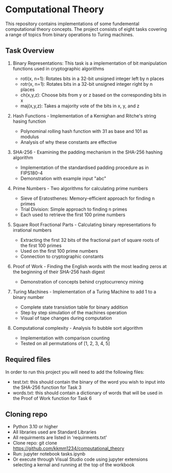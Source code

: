 # Computational Theory
This repository contains implementations of some fundemental computational theory concepts. The project consists of eight tasks covering a range of topics from binary operations to Turing machines.

## Task Overview
1. Binary Representations: This task is a implementation of bit manipulation functions used in cryptographic algorithms
   - rotl(x, n=1): Rotates bits in a 32-bit unsigned integer left by n places
   - rotr(x, n=1): Rotates bits in a 32-bit unsigned integer right by n places
   - ch(x,y,z): Choose bits from y or z based on the corresponding bits in x
   - maj(x,y,z): Takes a majority vote of the bits in x, y, and z

2. Hash Functions - Implementation of a Kernighan and Ritche's string hasing function
   - Polynominal rolling hash function with 31 as base and 101 as modulus
   - Analysis of why these constants are effective

3. SHA-256 - Examining the padding mechanism in the SHA-256 hashing algorithm
   - Implementation of the standardised padding procedure as in FIPS180-4
   - Demonstration with example input "abc"

4. Prime Numbers - Two algorithms for calculating prime numbers
   - Sieve of Eratosthenes: Memory-efficient approach for finding n primes
   - Trial Division: Simple approach to finding n primes
   - Each used to retrieve the first 100 prime numbers

5. Square Root Fractional Parts - Calculating binary representations fo irrational numbers
   - Extracting the first 32 bits of the fractional part of square roots of the first 100 primes
   - Used on the first 100 prime numbers
   - Connection to cryptographic constants

6. Proof of Work - Finding the English words with the most leading zeros at the beginning of their SHA-256 hash digest
   - Demonstration of concepts behind cryptocurrency mining
  
7. Turing Machines - Implementation of a Turing Machine to add 1 to a binary number
   - Complete state transistion table for binary addition
   - Step by step simulation of the machines operation
   - Visual of tape changes during computation

8. Computational complexity - Analysis fo bubble sort algorithm
   - Implementation with comparison counting
   - Tested on all permutations of [1, 2, 3, 4, 5]

## Required files
In order to run this project you will need to add the following files:
- test.txt: this should contain the binary of the word you wish to input into the SHA-256 function for Task 3
- words.txt: this should contain a dictionary of words that will be used in the Proof of Work function for Task 6

## Cloning repo
- Python 3.10 or higher
- All libraries used are Standard Libraries
- All requirments are listed in 'requirments.txt'
- Clone repo: git clone https://github.com/kkmm1234/computational_theory
- Run: jupyter notebook tasks.ipynb
- Or execute through Visual Studio code using jupyter extensions selecting a kernal and running at the top of the workbook
